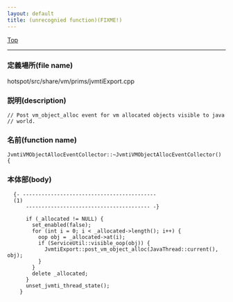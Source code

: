 ```yaml
---
layout: default
title: (unrecognied function)(FIXME!)
---
```

[Top](../index.html)

--- 
### 定義場所(file name)
hotspot/src/share/vm/prims/jvmtiExport.cpp
### 説明(description)

```
// Post vm_object_alloc event for vm allocated objects visible to java
// world.
```

### 名前(function name)
```
JvmtiVMObjectAllocEventCollector::~JvmtiVMObjectAllocEventCollector() {
```

### 本体部(body)
```
  {- -------------------------------------------
  (1) 
      ---------------------------------------- -}

	  if (_allocated != NULL) {
	    set_enabled(false);
	    for (int i = 0; i < _allocated->length(); i++) {
	      oop obj = _allocated->at(i);
	      if (ServiceUtil::visible_oop(obj)) {
	        JvmtiExport::post_vm_object_alloc(JavaThread::current(), obj);
	      }
	    }
	    delete _allocated;
	  }
	  unset_jvmti_thread_state();
	}
	
```



